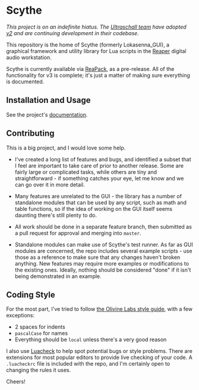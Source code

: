 # Scythe

_This project is on an indefinite hiatus. The [Ultraschall team](https://github.com/Ultraschall) have adopted [v2](https://github.com/Lokasenna_GUI) and are continuing development in their codebase._

This repository is the home of Scythe (formerly Lokasenna_GUI), a graphical framework and utility library for Lua scripts in the [Reaper](https://www.reaper.fm/) digital audio workstation.

Scythe is currently available via [ReaPack](https://reapack.com/), as a pre-release. All of the functionality for v3 is complete; it's just a matter of making sure everything is documented.

## Installation and Usage

See the project's [documentation](https://jalovatt.github.io/scythe).

## Contributing

This is a big project, and I would love some help.

- I've created a long list of features and bugs, and identified a subset that I feel are important to take care of prior to another release. Some are fairly large or complicated tasks, while others are tiny and straightforward - if something catches your eye, let me know and we can go over it in more detail.

- Many features are unrelated to the GUI - the library has a number of standalone modules that can be used by any script, such as math and table functions, so if the idea of working on the GUI itself seems daunting there's still plenty to do.

- All work should be done in a separate feature branch, then submitted as a pull request for approval and merging into `master`.

- Standalone modules can make use of Scythe's test runner. As far as GUI modules are concerned, the repo includes several example scripts - use those as a reference to make sure that any changes haven't broken anything. New features may require more examples or modifications to the existing ones. Ideally, nothing should be considered "done" if it isn't being demonstrated in an example.

## Coding Style

For the most part, I've tried to follow [the Olivine Labs style guide](https://github.com/Olivine-Labs/lua-style-guide), with a few exceptions:

- 2 spaces for indents
- `pascalCase` for names
- Everything should be `local` unless there's a very good reason

I also use [Luacheck](https://github.com/mpeterv/luacheck) to help spot potential bugs or style problems. There are extensions for most popular editors to provide live checking of your code. A `.luacheckrc` file is included with the repo, and I'm certainly open to changing the rules it uses.

Cheers!
